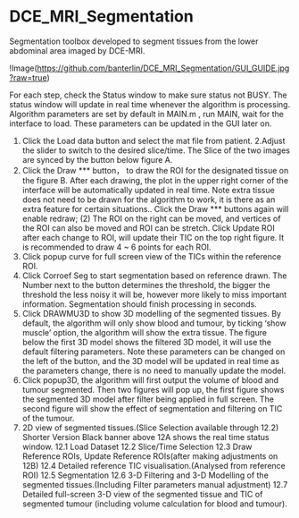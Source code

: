 # DCE_MRI_Segmentation
   Segmentation toolbox developed to segment tissues from the lower abdominal area imaged by DCE-MRI.

!Image(https://github.com/banterlin/DCE_MRI_Segmentation/GUI_GUIDE.jpg?raw=true)

For each step, check the Status window to make sure status not BUSY. The status window will update in real time whenever the algorithm is processing.
Algorithm parameters are set by default in MAIN.m , run MAIN, wait for the interface to load. These parameters can be updated in the GUI later on.
1. Click the Load data button and select the mat file from patient.
2.Adjust the slider to switch to the desired slice/time. The Slice of the two images are synced by the button below figure A.
3. Click the Draw *** button， to draw the ROI for the designated tissue on the figure B. After each drawing, the plot in the upper right corner of the interface will be automatically updated in real time. Note extra tissue does not need to be drawn for the algorithm to work, it is there as an extra feature for certain situations.. Click the Draw *** buttons again will enable redraw; (2) The ROI on the right can be moved, and vertices of the ROI can also be moved and ROI can be stretch. Click Update ROI after each change to ROI, will update their TIC on the top right figure. It is recommended to draw 4 ~ 6 points for each ROI.
4. Click popup curve for full screen view of the TICs within the reference ROI.
5. Click Corroef Seg to start segmentation based on reference drawn. The Number next to the button determines the threshold, the bigger the threshold the less noisy it will be, however more likely to miss important information. Segmentation should finish processing in seconds.
6. Click DRAWMU3D to show 3D modelling of the segmented tissues. By default, the algorithm will only show blood and tumour, by ticking ‘show muscle’ option, the algorithm will show the extra tissue. The figure below the first 3D model shows the filtered 3D model, it will use the default filtering parameters. Note these parameters can be changed on the left of the button, and the 3D model will be updated in real time as the parameters change, there is no need to manually update the model.
7. Click popup3D, the algorithm will first output the volume of blood and tumour segmented. Then two figures will pop up, the first figure shows the segmented 3D model after filter being applied in full screen. The second figure will show the effect of segmentation and filtering on TIC of the tumour.
8. 2D view of segmented tissues.(Slice Selection available through 12.2)
Shorter Version
Black banner above 12A shows the real time status window.
12.1 Load Dataset
12.2 Slice/Time Selection
12.3 Draw Reference ROIs, Update Reference ROIs(after making adjustments on 12B)
12.4 Detailed reference TIC visualisation.(Analysed from reference ROI)
12.5 Segmentation
12.6 3-D Filtering and 3-D Modelling of the segmented tissues.(Including Filter parameters manual adjustment)
12.7 Detailed full-screen 3-D view of the segmented tissue and TIC of segmented tumour (including volume calculation for blood and tumour).
